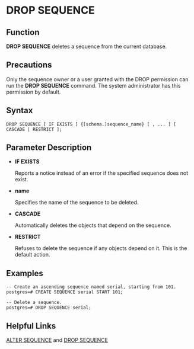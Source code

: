 # DROP SEQUENCE<a name="EN-US_TOPIC_0289900269"></a>

## Function<a name="en-us_topic_0283137072_en-us_topic_0237122149_en-us_topic_0059778402_section892464917343"></a>

**DROP SEQUENCE**  deletes a sequence from the current database.

## Precautions<a name="en-us_topic_0283137072_en-us_topic_0237122149_en-us_topic_0059778402_section3924194973416"></a>

Only the sequence owner or a user granted with the DROP permission can run the  **DROP SEQUENCE**  command. The system administrator has this permission by default.

## Syntax<a name="en-us_topic_0283137072_en-us_topic_0237122149_en-us_topic_0059778402_section292414499345"></a>

```
DROP SEQUENCE [ IF EXISTS ] {[schema.]sequence_name} [ , ... ] [ CASCADE | RESTRICT ];
```

## Parameter Description<a name="en-us_topic_0283137072_en-us_topic_0237122149_en-us_topic_0059778402_section1692544913344"></a>

-   **IF EXISTS**

    Reports a notice instead of an error if the specified sequence does not exist.

-   **name**

    Specifies the name of the sequence to be deleted.

-   **CASCADE**

    Automatically deletes the objects that depend on the sequence.

-   **RESTRICT**

    Refuses to delete the sequence if any objects depend on it. This is the default action.


## Examples<a name="en-us_topic_0283137072_en-us_topic_0237122149_en-us_topic_0059778402_section13928174913345"></a>

```
-- Create an ascending sequence named serial, starting from 101.
postgres=# CREATE SEQUENCE serial START 101;

-- Delete a sequence.
postgres=# DROP SEQUENCE serial;
```

## Helpful Links<a name="en-us_topic_0283137072_en-us_topic_0237122149_en-us_topic_0059778402_section365162034413"></a>

[ALTER SEQUENCE](en-us_topic_0283137303.md)  and  [DROP SEQUENCE](en-us_topic_0283137072.md)

